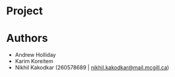 # Project
# Authors 
- Andrew Holliday
- Karim Koreitem
- Nikhil Kakodkar (260578689 | nikhil.kakodkar@mail.mcgill.ca)
